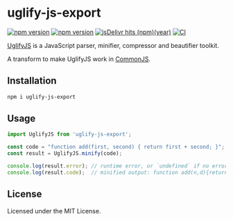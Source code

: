 uglify-js-export
===

[![npm version](https://img.shields.io/npm/v/uglify-js-export?logo=npm)](https://www.npmjs.com/package/uglify-js-export)
[![npm version](https://img.shields.io/npm/v/uglify-js?logo=npm&label=uglify-js)](https://www.npmjs.com/package/uglify-js)
[![jsDelivr hits (npm)(year)](https://img.shields.io/jsdelivr/npm/hy/uglify-js)](https://www.npmjs.com/package/uglify-js)
[![CI](https://github.com/jaywcjlove/uglify-js-export/actions/workflows/ci.yml/badge.svg)](https://github.com/jaywcjlove/uglify-js-export/actions/workflows/ci.yml)

[UglifyJS](https://github.com/mishoo/UglifyJS) is a JavaScript parser, minifier, compressor and beautifier toolkit.

A transform to make UglifyJS work in [CommonJS](http://wiki.commonjs.org/wiki/Modules/1.1).

## Installation

```bash
npm i uglify-js-export
```

## Usage

```js
import UglifyJS from 'uglify-js-export';

const code = "function add(first, second) { return first + second; }";
const result = UglifyJS.minify(code);

console.log(result.error); // runtime error, or `undefined` if no error
console.log(result.code);  // minified output: function add(n,d){return n+d}
```

## License

Licensed under the MIT License.
